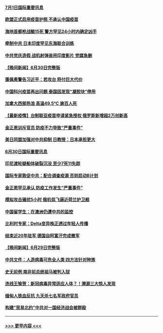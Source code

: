#### [7月1日国际重要讯息](../pages/prog202/a103155709.md?t=07011751) 
#### [欧盟正式启用疫苗护照 不承认中国疫苗](../pages/prog202/a103155681.md?t=07011751) 
#### [海地首都枪战酿15死 警方罕见24小时内确定凶手](../pages/prog202/a103155550.md?t=07011751) 
#### [牵制中共 日本印度罕见东海联合训练](../pages/prog202/a103155490.md?t=07011751) 
#### [中共党庆造假 战机射弹盗用印度影片 党媒急删](../pages/prog202/a103155497.md?t=07011751) 
#### [【晚间新闻】6月30日完整版](../pages/prog202/a103155480.md?t=07011751) 
#### [蓬佩奥警告习近平：若攻台 将付巨大代价](../pages/prog202/a103155310.md?t=07011751) 
#### [中国科兴疫苗再出问题 泰国因发现“凝胶块”停用](../pages/prog202/a103154901.md?t=07011751) 
#### [加拿大西部热浪 高温49.5°C 逾百人死](../pages/prog202/a103155022.md?t=07011751) 
#### [【最新疫情】台制联亚疫苗申请紧急授权 俄罗斯新增超2万创新高](../pages/prog202/a103155002.md?t=07011751) 
#### [金正恩训斥官员 防疫不力导致“严重事件”](../pages/prog202/a103154979.md?t=07011751) 
#### [美日同盟加强对中共抑制 日教授：日本承担更大](../pages/prog202/a103154793.md?t=07011751) 
#### [6月30日国际重要讯息](../pages/prog202/a103154787.md?t=07011751) 
#### [印尼渡轮疑船体破裂沉没 至少7死11失踪](../pages/prog202/a103154765.md?t=07011751) 
#### [国际专家敦促中共：配合调查疫源 否则启动B计划](../pages/prog202/a103154726.md?t=07011751) 
#### [金正恩罕见承认 防疫工作发生“严重事件”](../pages/prog202/a103154699.md?t=07011751) 
#### [模拟攻击骚扰5小时 俄机低飞逼近荷兰护卫舰](../pages/prog202/a103154673.md?t=07011751) 
#### [中国留学生：在澳洲仍遭中共的监控](../pages/prog202/a103154655.md?t=07011751) 
#### [比利时专家：Delta变异株正透过年轻人传播](../pages/prog202/a103154563.md?t=07011751) 
#### [结束近20年驻军 德国自阿富汗完成撤军](../pages/prog202/a103154495.md?t=07011751) 
#### [【晚间新闻】6月29日完整版](../pages/prog202/a103154474.md?t=07011751) 
#### [中共文件：人造病毒可危全人类 四方法针对种族](../pages/prog202/a103153274.md?t=07011751) 
#### [史无前例 南非前总统祖马被判入狱](../pages/prog202/a103154170.md?t=07011751) 
#### [连线王愉贺：新冠病毒异常适应人体？！溯源三大惊人发现](../pages/prog202/a103153334.md?t=07011751) 
#### [缅甸人铁血反抗 九天杀七名军政府官员](../pages/prog202/a103154391.md?t=07011751) 
#### [构建“贸易北约”中共对一国经济战会被群殴](../pages/prog202/a103154396.md?t=07011751) 

----
#### [ >>> 更早内容 <<< ](../indexes/prog202-earlier.md)
